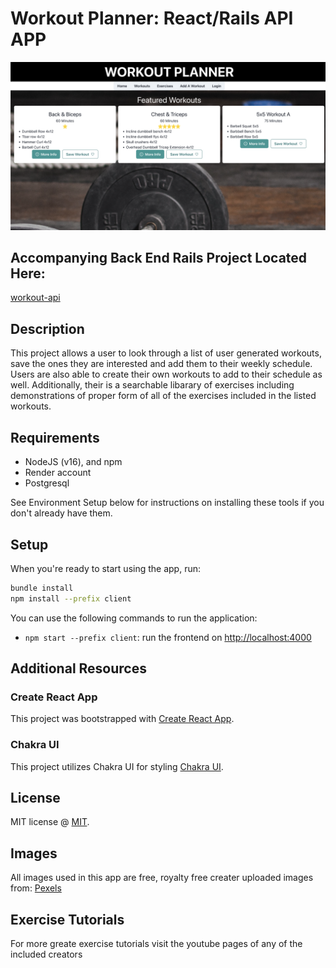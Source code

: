 # Workout Planner: React/Rails API APP

![Sample Page](https://github.com/storynickolas/Workout-Plan-Creator/blob/main/Sample%20Page.png)

## Accompanying Back End Rails Project Located Here:
[workout-api](https://github.com/storynickolas/workout-api)

## Description

This project allows a user to look through a list of user generated workouts, save the ones they are interested and add them to their weekly schedule.  Users are also able to create their own workouts to add to their schedule as well.  Additionally, their is a searchable libarary of exercises including demonstrations of proper form of all of the exercises included in the listed workouts.

## Requirements

- NodeJS (v16), and npm
- Render account
- Postgresql

See Environment Setup below for instructions on installing these tools if you
don't already have them.

## Setup

When you're ready to start using the app, run:

```sh
bundle install
npm install --prefix client
```

You can use the following commands to run the application:

- `npm start --prefix client`: run the frontend on
  [http://localhost:4000](http://localhost:4000)


## Additional Resources

### Create React App

This project was bootstrapped with [Create React App](https://github.com/facebook/create-react-app).

### Chakra UI

This project utilizes Chakra UI for styling [Chakra UI](https://chakra-ui.com/getting-started).

## License

MIT license @ [MIT](https://github.com/facebook/react/blob/main/LICENSE).

## Images

All images used in this app are free, royalty free creater uploaded images from: [Pexels](https://www.pexels.com/)

## Exercise Tutorials

For more greate exercise tutorials visit the youtube pages of any of the included creators

